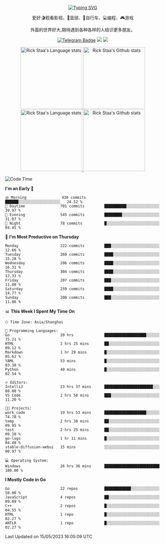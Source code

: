 <div align="center"> 

[![Typing SVG](https://readme-typing-svg.herokuapp.com?size=25&duration=2500&color=eeeeee&vCenter=true&width=200&height=40&lines=Hi+there+%F0%9F%91%8B%F0%9F%8F%BB;I'm+DanBai)](https://git.io/typing-svg)

爱好:🎬观看影视、🏀篮球、🚴自行车、💻编程、🎮游戏

外面的世界好大,期待遇到各种各样的人结识更多朋友。

[![Telegram Badge](https://img.shields.io/badge/-Telegram-blue?style=flat&logo=Telegram&logoColor=white)](https://t.me/danbai9420) 
[![](https://img.shields.io/badge/-Blog-brightgreen?style=flat&logo=Blogger&logoColor=white)](https://p00q.cn)
[![](https://img.shields.io/badge/-Email-red?style=flat&logo=Mail.Ru&logoColor=white)](mailto:danbai@88.com)
</div>

<!-- Light Mode -->
<div align="center"> 
<a href="https://github.com/anuraghazra/github-readme-stats#gh-light-mode-only">
<img height=200 src="https://github-readme-stats-git-master-rstaa-rickstaa.vercel.app/api/top-langs/?username=danbai225&layout=compact&langs_count=10&hide_border=1&role=OWNER,COLLABORATOR#gh-light-mode-only" alt="Rick Staa's Language stats" />
</a>
<a href="https://github.com/anuraghazra/github-readme-stats#gh-light-mode-only">
<img height=200 src="https://github-readme-stats-git-master-rstaa-rickstaa.vercel.app/api?username=danbai225&show_icons=true&count_private=true&line_height=28&hide_border=1&include_all_commits=true&card_width=450&role=OWNER,COLLABORATOR&exclude_repo=github-readme-stats#gh-light-mode-only" alt="Rick Staa's Github stats" />
</a>
</div>

<!-- Dark Mode -->
<div align="center"> 
<a href="https://github.com/anuraghazra/github-readme-stats#gh-dark-mode-only">
<img height=200 src="https://github-readme-stats-git-master-rstaa-rickstaa.vercel.app/api/top-langs/?username=danbai225&layout=compact&langs_count=10&hide_border=1&role=OWNER,COLLABORATOR&theme=github_dark#gh-dark-mode-only" alt="Rick Staa's Language stats" />
</a>
<a href="https://github.com/anuraghazra/github-readme-stats#gh-dark-mode-only">
<img height=200 src="https://github-readme-stats-git-master-rstaa-rickstaa.vercel.app/api?username=danbai225&show_icons=true&count_private=true&line_height=28&hide_border=1&include_all_commits=true&card_width=450&role=OWNER,COLLABORATOR&exclude_repo=github-readme-stats&theme=github_dark#gh-dark-mode-only" alt="Rick Staa's Github stats" />
</a>
</div>

<!--START_SECTION:waka-->
![Code Time](http://img.shields.io/badge/Code%20Time-300%20hrs%2024%20mins-blue)

**I'm an Early 🐤** 

```text
🌞 Morning                430 commits         ██████░░░░░░░░░░░░░░░░░░░   24.52 % 
🌆 Daytime                701 commits         ██████████░░░░░░░░░░░░░░░   39.97 % 
🌃 Evening                545 commits         ████████░░░░░░░░░░░░░░░░░   31.07 % 
🌙 Night                  78 commits          █░░░░░░░░░░░░░░░░░░░░░░░░   04.45 % 
```
📅 **I'm Most Productive on Thursday** 

```text
Monday                   222 commits         ███░░░░░░░░░░░░░░░░░░░░░░   12.66 % 
Tuesday                  268 commits         ████░░░░░░░░░░░░░░░░░░░░░   15.28 % 
Wednesday                286 commits         ████░░░░░░░░░░░░░░░░░░░░░   16.31 % 
Thursday                 304 commits         ████░░░░░░░░░░░░░░░░░░░░░   17.33 % 
Friday                   207 commits         ███░░░░░░░░░░░░░░░░░░░░░░   11.80 % 
Saturday                 259 commits         ████░░░░░░░░░░░░░░░░░░░░░   14.77 % 
Sunday                   208 commits         ███░░░░░░░░░░░░░░░░░░░░░░   11.86 % 
```


📊 **This Week I Spent My Time On** 

```text
🕑︎ Time Zone: Asia/Shanghai

💬 Programming Languages: 
Go                       20 hrs              ███████████████████░░░░░░   75.21 % 
HTML                     2 hrs 25 mins       ██░░░░░░░░░░░░░░░░░░░░░░░   09.12 % 
Markdown                 1 hr 29 mins        █░░░░░░░░░░░░░░░░░░░░░░░░   05.62 % 
YAML                     53 mins             █░░░░░░░░░░░░░░░░░░░░░░░░   03.38 % 
Python                   40 mins             █░░░░░░░░░░░░░░░░░░░░░░░░   02.54 % 

🔥 Editors: 
IntelliJ                 23 hrs 37 mins      ██████████████████████░░░   88.80 % 
VS Code                  2 hrs 58 mins       ███░░░░░░░░░░░░░░░░░░░░░░   11.20 % 

🐱‍💻 Projects: 
work_code                19 hrs 53 mins      ███████████████████░░░░░░   74.78 % 
temp                     2 hrs 38 mins       ██░░░░░░░░░░░░░░░░░░░░░░░   09.95 % 
test                     2 hrs 25 mins       ██░░░░░░░░░░░░░░░░░░░░░░░   09.10 % 
go-logs                  1 hr 11 mins        █░░░░░░░░░░░░░░░░░░░░░░░░   04.48 % 
stable-diffusion-webui   15 mins             ░░░░░░░░░░░░░░░░░░░░░░░░░   00.97 % 

💻 Operating System: 
Windows                  26 hrs 36 mins      █████████████████████████   100.00 % 
```

**I Mostly Code in Go** 

```text
Go                       22 repos            ████████████░░░░░░░░░░░░░   50.00 % 
JavaScript               4 repos             ██░░░░░░░░░░░░░░░░░░░░░░░   09.09 % 
C++                      2 repos             █░░░░░░░░░░░░░░░░░░░░░░░░   04.55 % 
HTML                     1 repo              █░░░░░░░░░░░░░░░░░░░░░░░░   02.27 % 
ANTLR                    1 repo              █░░░░░░░░░░░░░░░░░░░░░░░░   02.27 % 
```




 Last Updated on 15/05/2023 16:05:09 UTC
<!--END_SECTION:waka-->
